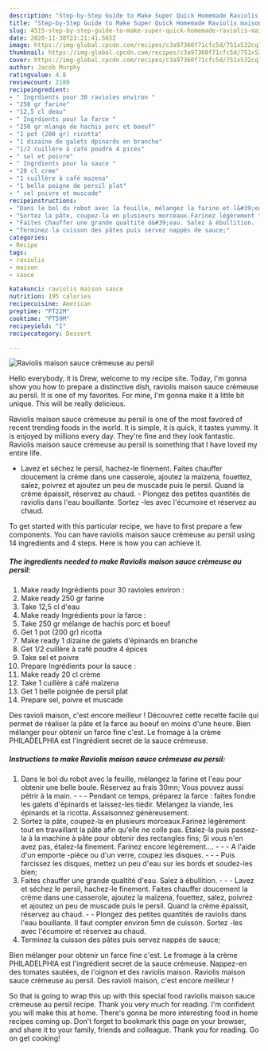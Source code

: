 ```yaml
---
description: "Step-by-Step Guide to Make Super Quick Homemade Raviolis maison sauce crèmeuse au persil"
title: "Step-by-Step Guide to Make Super Quick Homemade Raviolis maison sauce crèmeuse au persil"
slug: 4515-step-by-step-guide-to-make-super-quick-homemade-raviolis-maison-sauce-cremeuse-au-persil
date: 2020-11-30T23:21:41.565Z
image: https://img-global.cpcdn.com/recipes/c3a97360f71cfc5d/751x532cq70/raviolis-maison-sauce-cremeuse-au-persil-photo-principale-de-la-recette.jpg
thumbnail: https://img-global.cpcdn.com/recipes/c3a97360f71cfc5d/751x532cq70/raviolis-maison-sauce-cremeuse-au-persil-photo-principale-de-la-recette.jpg
cover: https://img-global.cpcdn.com/recipes/c3a97360f71cfc5d/751x532cq70/raviolis-maison-sauce-cremeuse-au-persil-photo-principale-de-la-recette.jpg
author: Jacob Murphy
ratingvalue: 4.8
reviewcount: 2109
recipeingredient:
- " Ingrdients pour 30 ravioles environ "
- "250 gr farine"
- "12,5 cl deau"
- " Ingrdients pour la farce "
- "250 gr mlange de hachis porc et boeuf"
- "1 pot (200 gr) ricotta"
- "1 dizaine de galets dpinards en branche"
- "1/2 cuillère à café poudre 4 pices"
- " sel et poivre"
- " Ingrdients pour la sauce "
- "20 cl crme"
- "1 cuillère à café mazena"
- "1 belle poigne de persil plat"
- " sel poivre et muscade"
recipeinstructions:
- "Dans le bol du robot avec la feuille, mélangez la farine et l&#39;eau pour obtenir une belle boule. Réservez au frais 30mn; Vous pouvez aussi pétrir à la main.  - Pendant ce temps, préparez la farce : faites fondre les galets d&#39;épinards et laissez-les tiédir. Mélangez la viande, les épinards et la ricotta. Assaisonnez généreusement."
- "Sortez la pâte, coupez-la en plusieurs morceaux.Farinez légèrement tout en travaillant la pâte afin qu&#39;elle ne colle pas. Etalez-la puis passez-la à la machine à pâte pour obtenir des rectangles fins; Si vous n&#39;en avez pas, étalez-la finement. Farinez encore légèrement....  - A l&#39;aide d&#39;un emporte -pièce ou d&#39;un verre, coupez les disques.  - Puis farcissez les disques, mettez un peu d&#39;eau sur les bords et soudez-les bien;"
- "Faites chauffer une grande qualtité d&#39;eau. Salez à ébullition.  - Lavez et séchez le persil, hachez-le finement. Faites chauffer doucement la crème dans une casserole, ajoutez la maïzena, fouettez, salez, poivrez et ajoutez un peu de muscade puis le persil. Quand la crème épaissit, réservez au chaud. - Plongez des petites quantités de raviolis dans l&#39;eau bouillante. Il faut compter environ 5mn de cuisson. Sortez -les avec l&#39;écumoire et réservez au chaud."
- "Terminez la cuisson des pâtes puis servez nappés de sauce;"
categories:
- Recipe
tags:
- raviolis
- maison
- sauce

katakunci: raviolis maison sauce 
nutrition: 195 calories
recipecuisine: American
preptime: "PT22M"
cooktime: "PT59M"
recipeyield: "1"
recipecategory: Dessert

---
```



![Raviolis maison sauce crèmeuse au persil](https://img-global.cpcdn.com/recipes/c3a97360f71cfc5d/751x532cq70/raviolis-maison-sauce-cremeuse-au-persil-photo-principale-de-la-recette.jpg)

Hello everybody, it is Drew, welcome to my recipe site. Today, I'm gonna show you how to prepare a distinctive dish, raviolis maison sauce crèmeuse au persil. It is one of my favorites. For mine, I'm gonna make it a little bit unique. This will be really delicious.

Raviolis maison sauce crèmeuse au persil is one of the most favored of recent trending foods in the world. It is simple, it is quick, it tastes yummy. It is enjoyed by millions every day. They're fine and they look fantastic. Raviolis maison sauce crèmeuse au persil is something that I have loved my entire life.

- Lavez et séchez le persil, hachez-le finement. Faites chauffer doucement la crème dans une casserole, ajoutez la maïzena, fouettez, salez, poivrez et ajoutez un peu de muscade puis le persil. Quand la crème épaissit, réservez au chaud. - Plongez des petites quantités de raviolis dans l&#39;eau bouillante. Sortez -les avec l&#39;écumoire et réservez au chaud.


To get started with this particular recipe, we have to first prepare a few components. You can have raviolis maison sauce crèmeuse au persil using 14 ingredients and 4 steps. Here is how you can achieve it.

<!--inarticleads1-->

##### The ingredients needed to make Raviolis maison sauce crèmeuse au persil:

1. Make ready  Ingrédients pour 30 ravioles environ :
1. Make ready 250 gr farine
1. Take 12,5 cl d&#39;eau
1. Make ready  Ingrédients pour la farce :
1. Take 250 gr mélange de hachis porc et boeuf
1. Get 1 pot (200 gr) ricotta
1. Make ready 1 dizaine de galets d&#39;épinards en branche
1. Get 1/2 cuillère à café poudre 4 épices
1. Take  sel et poivre
1. Prepare  Ingrédients pour la sauce :
1. Make ready 20 cl crème
1. Take 1 cuillère à café maïzena
1. Get 1 belle poignée de persil plat
1. Prepare  sel, poivre et muscade


Des ravioli maison, c&#39;est encore meilleur ! Découvrez cette recette facile qui permet de réaliser la pâte et la farce au boeuf en moins d&#39;une heure. Bien mélanger pour obtenir un farce fine c&#39;est. Le fromage à la crème PHILADELPHIA est l&#39;ingrédient secret de la sauce crémeuse. 

<!--inarticleads2-->

##### Instructions to make Raviolis maison sauce crèmeuse au persil:

1. Dans le bol du robot avec la feuille, mélangez la farine et l&#39;eau pour obtenir une belle boule. Réservez au frais 30mn; Vous pouvez aussi pétrir à la main. -  - - Pendant ce temps, préparez la farce : faites fondre les galets d&#39;épinards et laissez-les tiédir. Mélangez la viande, les épinards et la ricotta. Assaisonnez généreusement.
1. Sortez la pâte, coupez-la en plusieurs morceaux.Farinez légèrement tout en travaillant la pâte afin qu&#39;elle ne colle pas. Etalez-la puis passez-la à la machine à pâte pour obtenir des rectangles fins; Si vous n&#39;en avez pas, étalez-la finement. Farinez encore légèrement.... -  - - A l&#39;aide d&#39;un emporte -pièce ou d&#39;un verre, coupez les disques. -  - - Puis farcissez les disques, mettez un peu d&#39;eau sur les bords et soudez-les bien;
1. Faites chauffer une grande qualtité d&#39;eau. Salez à ébullition. -  - - Lavez et séchez le persil, hachez-le finement. Faites chauffer doucement la crème dans une casserole, ajoutez la maïzena, fouettez, salez, poivrez et ajoutez un peu de muscade puis le persil. Quand la crème épaissit, réservez au chaud. - - Plongez des petites quantités de raviolis dans l&#39;eau bouillante. Il faut compter environ 5mn de cuisson. Sortez -les avec l&#39;écumoire et réservez au chaud.
1. Terminez la cuisson des pâtes puis servez nappés de sauce;


Bien mélanger pour obtenir un farce fine c&#39;est. Le fromage à la crème PHILADELPHIA est l&#39;ingrédient secret de la sauce crémeuse. Nappez-en des tomates sautées, de l&#39;oignon et des raviolis maison. Raviolis maison sauce crèmeuse au persil. Des ravioli maison, c&#39;est encore meilleur ! 

So that is going to wrap this up with this special food raviolis maison sauce crèmeuse au persil recipe. Thank you very much for reading. I'm confident you will make this at home. There's gonna be more interesting food in home recipes coming up. Don't forget to bookmark this page on your browser, and share it to your family, friends and colleague. Thank you for reading. Go on get cooking!
